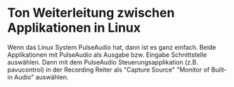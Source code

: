 # Ton Weiterleitung zwischen Applikationen in Linux
Wenn das Linux System PulseAudio hat, dann ist es ganz einfach.
Beide Applikationen mit PulseAudio als Ausgabe bzw. Eingabe Schnittstelle
auswählen. Dann mit dem PulseAudio Steuerungsapplikation (z.B. pavucontrol)
in der Recording Reiter als "Capture Source"  "Monitor of Built-in Audio" 
auswählen.
